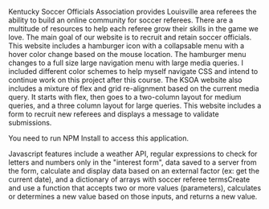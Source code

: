 Kentucky Soccer Officials Association provides Louisville area referees the ability to build an online community for soccer referees.  There are a multitude of resources to help each referee grow their skills in the game we love.  The main goal of our website is to recruit and retain soccer officials.  This website includes a hamburger icon with a collapsable menu with a hover color change based on the mouse location.  The hamburger menu changes to a full size large navigation menu with large media queries.  I included different color schemes to help myself navigate CSS and intend to continue work on this project after this course.  The KSOA website also includes a mixture of flex and grid re-alignment based on the current media query.  It starts with flex, then goes to a two-column layout for medium queries, and a three column layout for large queries.  This website includes a form to recruit new referees and displays a message to validate submissions.  

You need to run NPM Install to access this application.

Javascript features include a weather API, regular expressions to check for letters and numbers only in the "interest form", data saved to a server from the form, calculate and display data based on an external factor (ex: get the current date), and a dictionary of arrays with soccer referee termsCreate and use a function that accepts two or more values (parameters), calculates or determines a new value based on those inputs, and returns a new value.

